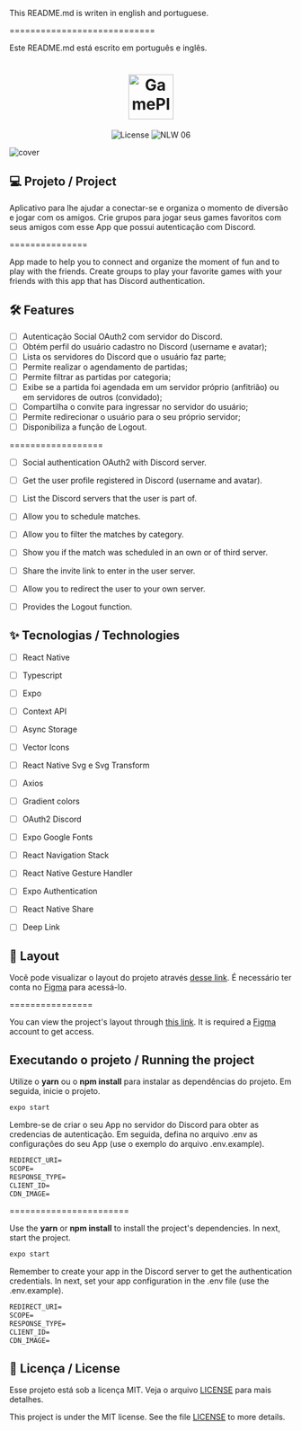 This README.md is writen in english and portuguese.

============================

Este README.md está escrito em português e inglês.

<h1 align="center">
  <img alt="GamePlay" height="80" title="Plant Manager" src="https://github.com/rocketseat-education/nlw-06-react-native/blob/aff87d78e8abcbc411d8bc5f3f43857c4a07a1ed/.github/logo.png" />
</h1>

<p align="center">
  <img alt="License" src="https://img.shields.io/static/v1?label=license&message=MIT&color=E51C44&labelColor=0A1033">

 <img src="https://img.shields.io/static/v1?label=NLW&message=06&color=E51C44&labelColor=0A1033" alt="NLW 06" />
</p>


![cover](https://raw.githubusercontent.com/rocketseat-education/nlw-06-react-native/aff87d78e8abcbc411d8bc5f3f43857c4a07a1ed/.github/cover.png)


## 💻 Projeto / Project
Aplicativo para lhe ajudar a conectar-se e organiza o momento de diversão e jogar com os amigos. Crie grupos para jogar seus games favoritos com seus amigos com esse App que possui autenticação com Discord.

===============

App made to help you to connect and organize the moment of fun and to play with the friends. Create groups to play your favorite games with your friends with this app that has Discord authentication.


## :hammer_and_wrench: Features 

-   [ ] Autenticação Social OAuth2 com servidor do Discord.
-   [ ] Obtém perfil do usuário cadastro no Discord (username e avatar);
-   [ ] Lista os servidores do Discord que o usuário faz parte;
-   [ ] Permite realizar o agendamento de partidas;
-   [ ] Permite filtrar as partidas por categoria;
-   [ ] Exibe se a partida foi agendada em um servidor próprio (anfitrião) ou em servidores de outros (convidado);
-   [ ] Compartilha o convite para ingressar no servidor do usuário;
-   [ ] Permite redirecionar o usuário para o seu próprio servidor;
-   [ ] Disponibiliza a função de Logout.

==================

-   [ ] Social authentication OAuth2 with Discord server.
-   [ ] Get the user profile registered in Discord (username and avatar).
-   [ ] List the Discord servers that the user is part of.
-   [ ] Allow you to schedule matches.
-   [ ] Allow you to filter the matches by category.
-   [ ] Show you if the match was scheduled in an own or of third server.
-   [ ] Share the invite link to enter in the user server.
-   [ ] Allow you to redirect the user to your own server.
-   [ ] Provides the Logout function.


## ✨ Tecnologias / Technologies

-   [ ] React Native
-   [ ] Typescript
-   [ ] Expo
-   [ ] Context API
-   [ ] Async Storage
-   [ ] Vector Icons
-   [ ] React Native Svg e Svg Transform
-   [ ] Axios
-   [ ] Gradient colors
-   [ ] OAuth2 Discord 
-   [ ] Expo Google Fonts
-   [ ] React Navigation Stack
-   [ ] React Native Gesture Handler
-   [ ] Expo Authentication
-   [ ] React Native Share
-   [ ] Deep Link


## 🔖 Layout

Você pode visualizar o layout do projeto através [desse link](https://www.figma.com/community/file/991338130828322960). É necessário ter conta no [Figma](http://figma.com/) para acessá-lo.

================

You can view the project's layout through [this link](https://www.figma.com/community/file/991338130828322960). It is required a [Figma](http://figma.com/) account to get access.


## Executando o projeto / Running the project

Utilize o **yarn** ou o **npm install** para instalar as dependências do projeto.
Em seguida, inicie o projeto.

```cl
expo start
```

Lembre-se de criar o seu App no servidor do Discord para obter as credencias de autenticação. Em seguida, defina no arquivo .env as configurações do seu App (use o exemplo do arquivo .env.example).
 
 ```cl
REDIRECT_URI=
SCOPE=
RESPONSE_TYPE=
CLIENT_ID=
CDN_IMAGE=
```

=======================

Use the **yarn** or **npm install** to install the project's dependencies. In next, start the project.

```cl
expo start
```

Remember to create your app in the Discord server to get the authentication credentials. In next, set your app configuration in the .env file (use the .env.example).
 
 ```cl
REDIRECT_URI=
SCOPE=
RESPONSE_TYPE=
CLIENT_ID=
CDN_IMAGE=
```



## 📄 Licença / License

Esse projeto está sob a licença MIT. Veja o arquivo [LICENSE](https://rem.mit-license.org/) para mais detalhes.

This project is under the MIT license. See the file [LICENSE](https://rem.mit-license.org/) to more details.

<br />
